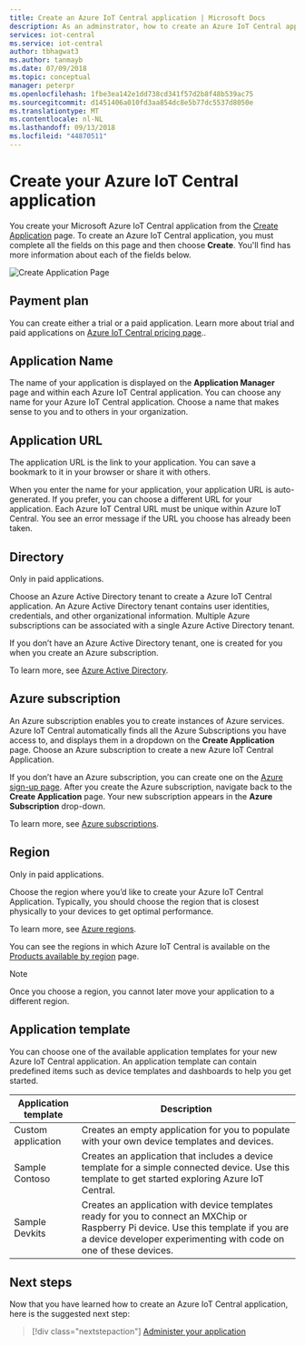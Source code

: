 ```yaml
---
title: Create an Azure IoT Central application | Microsoft Docs
description: As an adminstrator, how to create an Azure IoT Central application.
services: iot-central
ms.service: iot-central
author: tbhagwat3
ms.author: tanmayb
ms.date: 07/09/2018
ms.topic: conceptual
manager: peterpr
ms.openlocfilehash: 1fbe3ea142e1dd738cd341f57d2b8f48b539ac75
ms.sourcegitcommit: d1451406a010fd3aa854dc8e5b77dc5537d8050e
ms.translationtype: MT
ms.contentlocale: nl-NL
ms.lasthandoff: 09/13/2018
ms.locfileid: "44870511"
---
```

# <a name="create-your-azure-iot-central-application"></a>Create your Azure IoT Central application

You create your Microsoft Azure IoT Central application from the [Create Application](https://apps.microsoftiotcentral.com/create) page. To create an Azure IoT Central application, you must complete all the fields on this page and then choose **Create**. You'll find has more information about each of the fields below.

![Create Application Page](media\howto-create-application\image1.png)

## <a name="payment-plan"></a>Payment plan

You can create either a trial or a paid application. Learn more about trial and paid applications on [Azure IoT Central pricing page](https://azure.microsoft.com/pricing/details/iot-central/)..

## <a name="application-name"></a>Application Name

The name of your application is displayed on the **Application Manager** page and within each Azure IoT Central application. You can choose any name for your Azure IoT Central application. Choose a name that makes sense to you and to others in your organization.

## <a name="application-url"></a>Application URL

The application URL is the link to your application. You can save a bookmark to it in your browser or share it with others.

When you enter the name for your application, your application URL is auto-generated. If you prefer, you can choose a different URL for your application. Each Azure IoT Central URL must be unique within Azure IoT Central. You see an error message if the URL you choose has already been taken.

## <a name="directory"></a>Directory

Only in paid applications.

Choose an Azure Active Directory tenant to create a Azure IoT Central application. An Azure Active Directory tenant contains user identities, credentials, and other organizational information. Multiple Azure subscriptions can be associated with a single Azure Active Directory tenant.

If you don’t have an Azure Active Directory tenant, one is created for you when you create an Azure subscription.

To learn more, see [Azure Active Directory](https://docs.microsoft.com/azure/active-directory/).

## <a name="azure-subscription"></a>Azure subscription

An Azure subscription enables you to create instances of Azure services. Azure IoT Central automatically finds all the Azure Subscriptions you have access to, and displays them in a dropdown on the **Create Application** page. Choose an Azure subscription to create a new Azure IoT Central Application.

If you don’t have an Azure subscription, you can create one on the [Azure sign-up page](https://aka.ms/createazuresubscription). After you create the Azure subscription, navigate back to the **Create Application** page. Your new subscription appears in the **Azure Subscription** drop-down.

To learn more, see [Azure subscriptions](https://docs.microsoft.com/azure/guides/developer/azure-developer-guide#understanding-accounts-subscriptions-and-billing).

## <a name="region"></a>Region

Only in paid applications.

Choose the region where you’d like to create your Azure IoT Central Application. Typically, you should choose the region that is closest physically to your devices to get optimal performance.

To learn more, see [Azure regions](https://docs.microsoft.com/azure/guides/developer/azure-developer-guide#azure-regions).

You can see the regions in which Azure IoT Central is available on the [Products available by region](https://azure.microsoft.com/regions/services/) page.

> [!Note]
> Once you choose a region, you cannot later move your application to a different region.

## <a name="application-template"></a>Application template

You can choose one of the available application templates for your new Azure IoT Central application. An application template can contain predefined items such as device templates and dashboards to help you get started.

| Application template | Description |
| -------------------- | ----------- |
| Custom application   | Creates an empty application for you to populate with your own device templates and devices. |
| Sample Contoso       | Creates an application that includes a device template for a simple connected device. Use this template to get started exploring Azure IoT Central. |
| Sample Devkits       | Creates an application with device templates ready for you to connect an MXChip or Raspberry Pi device. Use this template if you are a device developer experimenting with code on one of these devices. |

## <a name="next-steps"></a>Next steps

Now that you have learned how to create an Azure IoT Central application, here is the suggested next step:

> [!div class="nextstepaction"]
> [Administer your application](howto-administer.md)